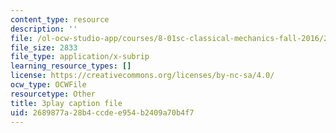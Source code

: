 ```yaml
---
content_type: resource
description: ''
file: /ol-ocw-studio-app/courses/8-01sc-classical-mechanics-fall-2016/2689877a28b4ccdee954b2409a70b4f7_ZjGjNsmsNBU.srt
file_size: 2833
file_type: application/x-subrip
learning_resource_types: []
license: https://creativecommons.org/licenses/by-nc-sa/4.0/
ocw_type: OCWFile
resourcetype: Other
title: 3play caption file
uid: 2689877a-28b4-ccde-e954-b2409a70b4f7
---
```

